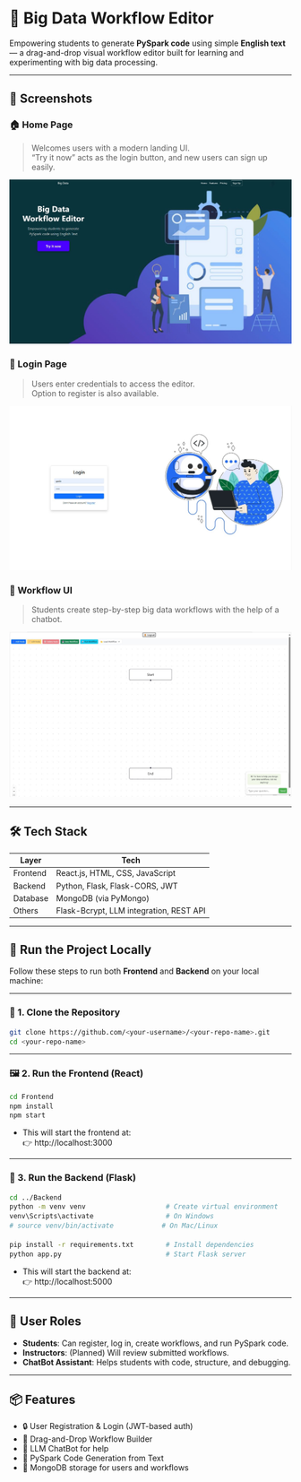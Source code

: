 # 🚀 Big Data Workflow Editor

Empowering students to generate **PySpark code** using simple **English text** — a drag-and-drop visual workflow editor built for learning and experimenting with big data processing.

---

## 📸 Screenshots

### 🏠 Home Page
> Welcomes users with a modern landing UI.  
“Try it now” acts as the login button, and new users can sign up easily.

![Home](ScreenShot/homepage.jpg)

### 🔐 Login Page
> Users enter credentials to access the editor.  
Option to register is also available.

![Login](ScreenShot/login.jpg)

### 🧠 Workflow UI
> Students create step-by-step big data workflows with the help of a chatbot.

![UI](ScreenShot/workflow.jpg)

---

## 🛠️ Tech Stack

| Layer      | Tech                                 |
|------------|--------------------------------------|
| Frontend   | React.js, HTML, CSS, JavaScript      |
| Backend    | Python, Flask, Flask-CORS, JWT       |
| Database   | MongoDB (via PyMongo)                |
| Others     | Flask-Bcrypt, LLM integration, REST API |

---

## 🚀 Run the Project Locally

Follow these steps to run both **Frontend** and **Backend** on your local machine:

---

### 🔧 1. Clone the Repository

```bash
git clone https://github.com/<your-username>/<your-repo-name>.git
cd <your-repo-name>
```

---

### 🖼 2. Run the Frontend (React)

```bash
cd Frontend
npm install
npm start
```

- This will start the frontend at:  
  👉 http://localhost:3000

---

### 🧠 3. Run the Backend (Flask)

```bash
cd ../Backend
python -m venv venv                    # Create virtual environment
venv\Scripts\activate                  # On Windows
# source venv/bin/activate            # On Mac/Linux

pip install -r requirements.txt        # Install dependencies
python app.py                          # Start Flask server
```

- This will start the backend at:  
  👉 http://localhost:5000

---

## 👤 User Roles

- **Students**: Can register, log in, create workflows, and run PySpark code.
- **Instructors**: (Planned) Will review submitted workflows.
- **ChatBot Assistant**: Helps students with code, structure, and debugging.

---

## 📦 Features

- 🔒 User Registration & Login (JWT-based auth)
- 🧩 Drag-and-Drop Workflow Builder
- 💬 LLM ChatBot for help
- 🧪 PySpark Code Generation from Text
- 📄 MongoDB storage for users and workflows


